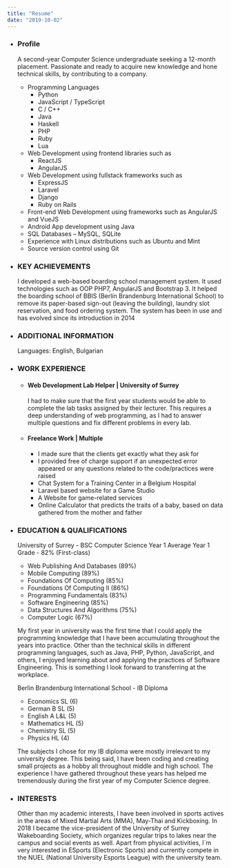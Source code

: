 ```yaml
---
title: "Resume"
date: "2019-10-02"
---
```

* ### Profile
  A second-year Computer Science undergraduate seeking a 12-month placement. Passionate and ready to acquire new knowledge and hone technical skills, by contributing to a company.
    * Programming Languages
      * Python
      * JavaScript / TypeScript
      * C / C++
      * Java
      * Haskell
      * PHP
      * Ruby
      * Lua
    * Web Development using frontend libraries such as
      * ReactJS
      * AngularJS
    * Web Development using fullstack frameworks such as
      * ExpressJS
      * Laravel
      * Django
      * Ruby on Rails
    * Front-end Web Development using frameworks such as AngularJS and VueJS
    * Android App development using Java
    * SQL Databases – MySQL, SQLite
    * Experience with Linux distributions such as Ubuntu and Mint
    * Source version control using Git
* ### KEY ACHIEVEMENTS
  I developed a web-based boarding school management system. It used technologies such as OOP PHP7, AngularJS and Bootstrap 3. It helped the boarding school of BBIS (Berlin Brandenburg International School) to remove its paper-based sign-out (leaving the building), laundry slot reservation, and food ordering system. The system has been in use and has evolved since its introduction in 2014
* ### ADDITIONAL INFORMATION
  Languages: English, Bulgarian 
* ### WORK EXPERIENCE
  * #### Web Development Lab Helper | University of Surrey
    I had to make sure that the first year students would be able to complete the lab tasks assigned by their lecturer. This requires a deep understanding of web programming, as I had to answer multiple questions and fix different problems in every lab.
  * #### Freelance Work | Multiple
     * I made sure that the clients get exactly what they ask for
     * I provided free of charge support if an unexpected error appeared or any questions related to the code/practices were raised
     * Chat System for a Training Center in a Belgium Hospital
     * Laravel based website for a Game Studio
     * A Website for game-related services
     * Online Calculator that predicts the traits of a baby, based on data gathered from the mother and father 
* ### EDUCATION & QUALIFICATIONS
  University of Surrey - BSC Computer Science Year 1 Average Year 1 Grade - 82% (First-class)
  * Web Publishing And Databases (89%)
  * Mobile Computing (89%)
  * Foundations Of Computing (85%)
  * Foundations Of Computing II (86%)
  * Programming Fundamentals (83%)
  * Software Engineering (85%)
  * Data Structures And Algorithms (75%)
  * Computer Logic (67%)  

  My first year in university was the first time that I could apply the programming knowledge that I have been accumulating throughout the years into practice. Other than the technical skills in different programming languages, such as Java, PHP, Python, JavaScript, and others, I enjoyed learning about and applying the practices of Software Engineering. This is something I look forward to transferring at the workplace. 

  Berlin Brandenburg International School - IB Diploma
  * Economics SL (6)
  * German B SL (5)
  * English A L&L (5)
  * Mathematics HL (5)
  * Chemistry SL (5)
  * Physics HL (4)

  The subjects I chose for my IB diploma were mostly irrelevant to my university degree. This being said, I have been coding and creating small projects as a hobby all throughout middle and high school. The experience I have gathered throughout these years has helped me tremendously during the first year of my Computer Science degree.

* ### INTERESTS
  Other than my academic interests, I have been involved in sports actives in the areas of Mixed Martial Arts (MMA), May-Thai and Kickboxing. In 2018 I became the vice-president of the University of Surrey Wakeboarding Society, which organizes regular trips to lakes near the campus and social events as well. Apart from physical activities, I´m very interested in ESports (Electronic Sports) and currently compete in the NUEL (National University Esports League) with the university team.